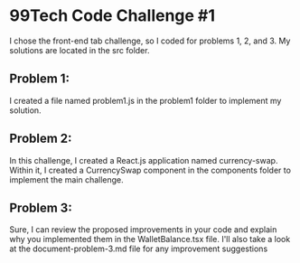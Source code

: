 # 99Tech Code Challenge #1 #
I chose the front-end tab challenge, so I coded for problems 1, 2, and 3.
My solutions are located in the src folder.

## Problem 1:
I created a file named problem1.js in the problem1 folder to implement my solution.

## Problem 2:
In this challenge, I created a React.js application named currency-swap. 
Within it, I created a CurrencySwap component in the components folder to implement the main challenge.

## Problem 3:
Sure, I can review the proposed improvements in your code and explain why you implemented them in the WalletBalance.tsx file. 
I'll also take a look at the document-problem-3.md file for any improvement suggestions

